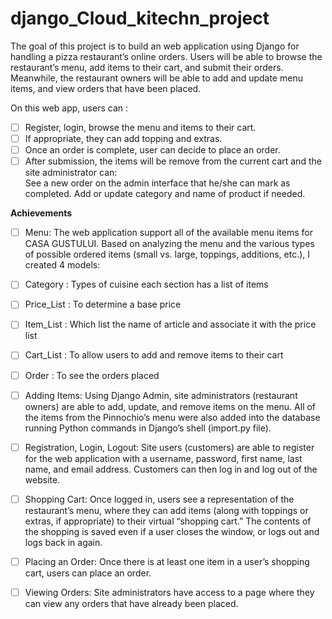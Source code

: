 # django_Cloud_kitechn_project
The goal of this project is to build an web application using Django for handling a pizza restaurant’s online orders. Users will be able to browse the restaurant’s menu, add items to their cart, and submit their orders. Meanwhile, the restaurant owners will be able to add and update menu items, and view orders that have been placed.

On this web app, users can :

- [ ] Register, login, browse the menu and items to their cart.	
- [ ] If appropriate, they can add topping and extras.	
- [ ] Once an order is complete, user can decide to place an order.	
- [ ] After submission, the items will be remove from the current cart and the site administrator can:	
See a new order on the admin interface that he/she can mark as completed.
Add or update category and name of product if needed.

**Achievements**


- [ ] Menu: The web application support all of the available menu items for CASA GUSTULUI. Based on analyzing the menu and the various types of possible ordered items (small vs. large, toppings, additions, etc.), I created 4 models:

- [ ] Category : Types of cuisine each section has a list of items
- [ ] Price_List : To determine a base price
- [ ] Item_List : Which list the name of article and associate it with the price list
- [ ] Cart_List : To allow users to add and remove items to their cart
- [ ] Order : To see the orders placed
- [ ] Adding Items: Using Django Admin, site administrators (restaurant owners) are able to add, update, and remove items on the menu. All of the items from the Pinnochio’s menu were also added into the database running Python commands in Django’s shell (import.py file).
- [ ] Registration, Login, Logout: Site users (customers) are able to register for the web application with a username, password, first name, last name, and email address. Customers can then log in and log out of the website.
- [ ] Shopping Cart: Once logged in, users see a representation of the restaurant’s menu, where they can add items (along with toppings or extras, if appropriate) to their virtual “shopping cart.” The contents of the shopping is saved even if a user closes the window, or logs out and logs back in again.
- [ ] Placing an Order: Once there is at least one item in a user’s shopping cart, users can place an order.
- [ ] Viewing Orders: Site administrators have access to a page where they can view any orders that have already been placed.
